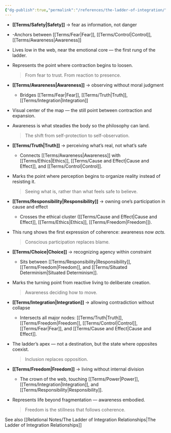 ```yaml
---
{"dg-publish":true,"permalink":"/references/the-ladder-of-integration/"}
---
```



- **[[Terms/Safety\|Safety]]** → fear as information, not danger
- -Anchors between [[Terms/Fear\|Fear]], [[Terms/Control\|Control]], [[Terms/Awareness\|Awareness]]
- Lives low in the web, near the emotional core — the first rung of the ladder.
- Represents the point where contraction begins to loosen.
    
    > From fear to trust. From reaction to presence.
    
- **[[Terms/Awareness\|Awareness]]** → observing without moral judgment
  - Bridges [[Terms/Fear\|Fear]], [[Terms/Truth\|Truth]], [[Terms/Integration\|Integration]]
- Visual center of the map — the still point between contraction and expansion.
- Awareness is what steadies the body so the philosophy can land.
    
    > The shift from self-protection to self-observation.
    
- **[[Terms/Truth\|Truth]]** → perceiving what’s real, not what’s safe
  - Connects [[Terms/Awareness\|Awareness]] with [[Terms/Ethics\|Ethics]], [[Terms/Cause and Effect\|Cause and Effect]], and [[Terms/Control\|Control]].
- Marks the point where perception begins to organize reality instead of resisting it.
    
    > Seeing what is, rather than what feels safe to believe.
    
- **[[Terms/Responsibility\|Responsibility]]** → owning one’s participation in cause and effect
  - Crosses the ethical cluster ([[Terms/Cause and Effect\|Cause and Effect]], [[Terms/Ethics\|Ethics]], [[Terms/Freedom\|Freedom]]).
- This rung shows the first expression of coherence: awareness now _acts._
    
    > Conscious participation replaces blame.
    
- **[[Terms/Choice\|Choice]]** → recognizing agency within constraint
  - Sits between [[Terms/Responsibility\|Responsibility]], [[Terms/Freedom\|Freedom]], and [[Terms/Situated Determinism\|Situated Determinism]].
- Marks the turning point from reactive living to deliberate creation.
    
    > Awareness deciding how to move.
    
- **[[Terms/Integration\|Integration]]** → allowing contradiction without collapse
  - Intersects all major nodes: [[Terms/Truth\|Truth]], [[Terms/Freedom\|Freedom]], [[Terms/Control\|Control]], [[Terms/Fear\|Fear]], and [[Terms/Cause and Effect\|Cause and Effect]].
- The ladder’s apex — not a destination, but the state where opposites coexist.
    
    > Inclusion replaces opposition.
    
- **[[Terms/Freedom\|Freedom]]** → living without internal division
  - The crown of the web, touching [[Terms/Power\|Power]], [[Terms/Integration\|Integration]], and [[Terms/Responsibility\|Responsibility]].
- Represents life beyond fragmentation — awareness embodied.
    
    > Freedom is the stillness that follows coherence.


See also [[Relational Notes/The Ladder of Integration Relationships\|The Ladder of Integration Relationships]]


